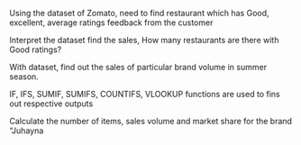 Using the dataset of Zomato, need to find restaurant which has Good, excellent, average ratings feedback from the customer

Interpret the dataset find the sales, How many restaurants are there with Good ratings?

With dataset, find out the sales of particular brand volume in summer season.

IF, IFS, SUMIF, SUMIFS, COUNTIFS, VLOOKUP functions are used to fins out respective outputs

Calculate the number of items, sales volume and market share for the brand “Juhayna
